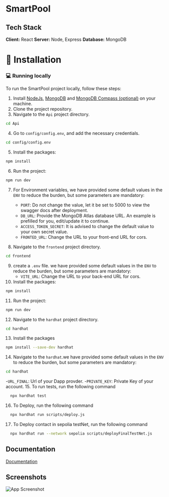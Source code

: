# SmartPool
## Tech Stack

**Client:** React
**Server:** Node, Express
**Database:** MongoDB

# 🏁 Installation
### 💻 Running locally

To run the SmartPool project locally, follow these steps:

1. Install [NodeJs](https://www.nodejs.org/), [MongoDB](https://www.mongodb.com) and [MongoDB Compass (optional)](https://www.mongodb.com/products/compass) on your machine.
2. Clone the project repository.
3. Navigate to the `Api` project directory.
```bash
cd Api
```
4. Go to `config/config.env`, and add the necessary credentials.
```bash
cd config/config.env
```
5. Install the packages:

```bash
npm install
```

6. Run the project:

```bash
npm run dev
```


7. For Environment variables, we have provided some default values in the `ENV` to reduce the burden, but some parameters are mandatory:

   - `PORT`: Do not change the value, let it be set to 5000 to view the swagger docs after deployment.
   - `DB_URL`: Provide the MongoDB Atlas database URL. An example is prefilled for you, edit/update it to continue.
   - `ACCESS_TOKEN_SECRET`: It is advised to change the default value to your own secret value.
   - `FRONTED_URL`: Change the URL to your front-end URL for cors.
8. Navigate to the `frontend` project directory.
```bash
cd frontend
```
9. create a `.env` file. we have provided some default values in the `ENV` to reduce the burden, but some parameters are mandatory:
   - `VITE_URL`: Change the URL to your back-end URL for cors.
10. Install the packages:

```bash
npm install
```

11. Run the project:

```bash
npm run dev
```
12. Navigate to the `hardhat` project directory.
```bash
cd hardhat
```
13. Install the packages
```bash
npm install --save-dev hardhat
```
14. Navigate to the `hardhat`.we have provided some default values in the `ENV` to reduce the burden, but some parameters are mandatory:
```bash
cd hardhat
```
   -`URL_FINAL`: Url of your Dapp provder.
   -`PRIVATE_KEY`: Private Key of your account.
15. To run tests, run the following command

```bash
  npx hardhat test
```
16. To Deploy, run the following command

```bash
  npx hardhat run scripts/deploy.js
```
17. To Deploy contact in sepolia testNet, run the following command

```bash
  npx hardhat run --network sepolia scripts/deployFinalTestNet.js
```


## Documentation

[Documentation]([https://linktodocumentation](https://drive.google.com/file/d/1sdH92k1uF0fr1BgTIARbHmKVAaUZAngP/view))
## Screenshots

![App Screenshot](https://via.placeholder.com/468x300?text=App+Screenshot+Here)
